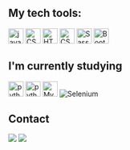 ## My tech tools:
<div>
  <p>
    <img src="https://img.shields.io/badge/JavaScript-323330?style=for-the-badge&logo=javascript&logoColor=F7DF1E" alt="javascript" height="30"/>
    <img src="https://img.shields.io/badge/Haskell-5D4F85?style=for-the-badge&logo=haskell&logoColor=white" alt="CS3" height="30"/>
    <img src="https://img.shields.io/badge/HTML5-E34F26?style=for-the-badge&logo=html5&logoColor=white" alt="HTML5" height="30"/> 
    <img src="https://img.shields.io/badge/CSS3-1572B6?style=for-the-badge&logo=css3&logoColor=white" alt="CSS3" height="30"/>
    <img src="https://img.shields.io/badge/Sass-CC6699?style=for-the-badge&logo=sass&logoColor=white" alt="Sass" height="30"/>
    <img src="https://img.shields.io/badge/Bootstrap-563D7C?style=for-the-badge&logo=bootstrap&logoColor=white" alt="Bootstrap" height="30"/>
    
    
  </p>
</div>

## I'm currently studying
<div>
  <p>
    <img src="https://img.shields.io/badge/React-20232A?style=for-the-badge&logo=react&logoColor=61DAFB" alt="python" height="30"/>
    <img src="https://img.shields.io/badge/Python-FFD43B?style=for-the-badge&logo=python&logoColor=darkgreen" alt="python" height="30"/>
    <img src="https://img.shields.io/badge/MySQL-005C84?style=for-the-badge&logo=mysql&logoColor=white" alt="MySQL" height="30"/>
    <img src="https://img.shields.io/badge/Selenium-43B02A?style=for-the-badge&logo=Selenium&logoColor=white" alt="Selenium"/>
  </p>
</div>

###

## Contact
<div>
  <a href="https://www.linkedin.com/in/williamsilveiraf/" target="_blank"><img src="https://img.shields.io/badge/LinkedIn-0077B5?style=for-the-badge&logo=linkedin&logoColor=white" target="_blank"></a>
  <a href="mailto:williamsilveiraf@hotmail.com" target="_blank"><img src="https://img.shields.io/badge/Microsoft_Outlook-0078D4?style=for-the-badge&logo=microsoft-outlook&logoColor=white" target="_blank"></a>
</div>
